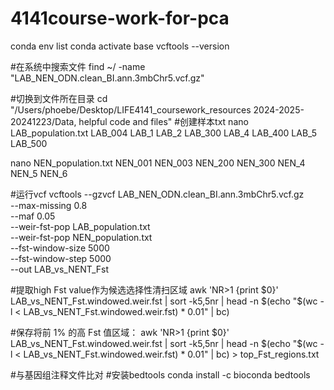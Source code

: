 # 4141course-work-for-pca
conda env list
conda activate base
vcftools --version

#在系统中搜索文件
find ~/ -name "LAB_NEN_ODN.clean_BI.ann.3mbChr5.vcf.gz" 

#切换到文件所在目录
cd "/Users/phoebe/Desktop/LIFE4141_coursework_resources 2024-2025-20241223/Data, helpful code and files"
#创建样本txt
nano LAB_population.txt
LAB_004
LAB_1
LAB_2
LAB_300
LAB_4
LAB_400
LAB_5
LAB_500 

nano NEN_population.txt
NEN_001
NEN_003
NEN_200
NEN_300
NEN_4
NEN_5
NEN_6   
 
#运行vcf
vcftools --gzvcf LAB_NEN_ODN.clean_BI.ann.3mbChr5.vcf.gz \
         --max-missing 0.8 \
         --maf 0.05 \
         --weir-fst-pop LAB_population.txt \
         --weir-fst-pop NEN_population.txt \
         --fst-window-size 5000 \
         --fst-window-step 5000 \
         --out LAB_vs_NENT_Fst
      
      
#提取high Fst value作为候选选择性清扫区域
awk 'NR>1 {print $0}' LAB_vs_NENT_Fst.windowed.weir.fst | sort -k5,5nr | head -n $(echo "$(wc -l < LAB_vs_NENT_Fst.windowed.weir.fst) * 0.01" | bc)


#保存将前 1% 的高 Fst 值区域：
awk 'NR>1 {print $0}' LAB_vs_NENT_Fst.windowed.weir.fst | sort -k5,5nr | head -n $(echo "$(wc -l < LAB_vs_NENT_Fst.windowed.weir.fst) * 0.01" | bc) > top_Fst_regions.txt



#与基因组注释文件比对
#安装bedtools
conda install -c bioconda bedtools
